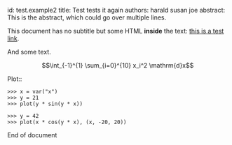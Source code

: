 id: test.example2
title: Test tests it again
authors: harald
         susan
         joe
abstract: This is the abstract,
          which could go over multiple lines.


This document has no subtitle but some HTML <b>inside</b> the text:
<a href="test.html">this is a test link</a>.

And some text.

$$\int_{-1}^{1} \sum_{i=0}^{10} x_i^2 \mathrm{d}x$$ 

Plot::

    >>> x = var("x")
    >>> y = 21
    >>> plot(y * sin(y * x))
    
    >>> y = 42
    >>> plot(x * cos(y * x), (x, -20, 20))
    
End of document